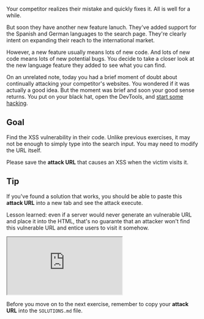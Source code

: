 Your competitor realizes their mistake and quickly fixes it. All is well for a while.

But soon they have another new feature lanuch. They've added support for the Spanish and German languages to the search page. They're clearly intent on expanding their reach to the international market.

However, a new feature usually means lots of new code. And lots of new code means lots of new potential bugs. You decide to take a closer look at the new language feature they added to see what you can find.

On an unrelated note, today you had a brief moment of doubt about continually attacking your competitor's websites. You wondered if it was actually a good idea. But the moment was brief and soon your good sense returns. You put on your black hat, open the DevTools, and [start some hacking](https://www.youtube.com/watch?v=0PxTAn4g20U).

## Goal

Find the XSS vulnerability in their code. Unlike previous exercises, it may not be enough to simply type into the search input. You may need to modify the URL itself.

Please save the **attack URL** that causes an XSS when the victim visits it.

## Tip

If you've found a solution that works, you should be able to paste this **attack URL** into a new tab and see the attack execute.

Lesson learned: even if a server would never generate an vulnerable URL and place it into the HTML, that's no guarante that an attacker won't find this vulnerable URL and entice users to visit it somehow.

<iframe src='http://caloogle.xyz:4140'></iframe>

Before you move on to the next exercise, remember to copy your **attack URL** into the `SOLUTIONS.md` file.
